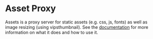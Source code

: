 # Asset Proxy
Assets is a proxy server for static assets (e.g. css, js, fonts) as well as image resizing (using vipsthumbnail). See the [documentation](https://www.goblgobl.com/docs/assets/) for more information on what it does and how to use it.
